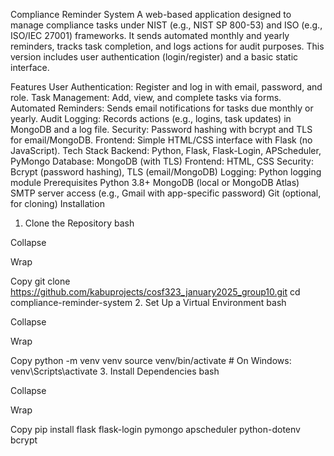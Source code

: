 Compliance Reminder System
A web-based application designed to manage compliance tasks under NIST (e.g., NIST SP 800-53) and ISO (e.g., ISO/IEC 27001) frameworks. It sends automated monthly and yearly reminders, tracks task completion, and logs actions for audit purposes. This version includes user authentication (login/register) and a basic static interface.

Features
User Authentication: Register and log in with email, password, and role.
Task Management: Add, view, and complete tasks via forms.
Automated Reminders: Sends email notifications for tasks due monthly or yearly.
Audit Logging: Records actions (e.g., logins, task updates) in MongoDB and a log file.
Security: Password hashing with bcrypt and TLS for email/MongoDB.
Frontend: Simple HTML/CSS interface with Flask (no JavaScript).
Tech Stack
Backend: Python, Flask, Flask-Login, APScheduler, PyMongo
Database: MongoDB (with TLS)
Frontend: HTML, CSS
Security: Bcrypt (password hashing), TLS (email/MongoDB)
Logging: Python logging module
Prerequisites
Python 3.8+
MongoDB (local or MongoDB Atlas)
SMTP server access (e.g., Gmail with app-specific password)
Git (optional, for cloning)
Installation
1. Clone the Repository
bash

Collapse

Wrap

Copy
git clone https://github.com/kabuprojects/cosf323_january2025_group10.git
cd compliance-reminder-system
2. Set Up a Virtual Environment
bash

Collapse

Wrap

Copy
python -m venv venv
source venv/bin/activate  # On Windows: venv\Scripts\activate
3. Install Dependencies
bash

Collapse

Wrap

Copy
pip install flask flask-login pymongo apscheduler python-dotenv bcrypt
